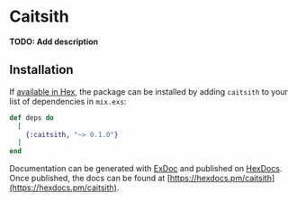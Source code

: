 # Caitsith

**TODO: Add description**

## Installation

If [available in Hex](https://hex.pm/docs/publish), the package can be installed
by adding `caitsith` to your list of dependencies in `mix.exs`:

```elixir
def deps do
  [
    {:caitsith, "~> 0.1.0"}
  ]
end
```

Documentation can be generated with [ExDoc](https://github.com/elixir-lang/ex_doc)
and published on [HexDocs](https://hexdocs.pm). Once published, the docs can
be found at [https://hexdocs.pm/caitsith](https://hexdocs.pm/caitsith).

